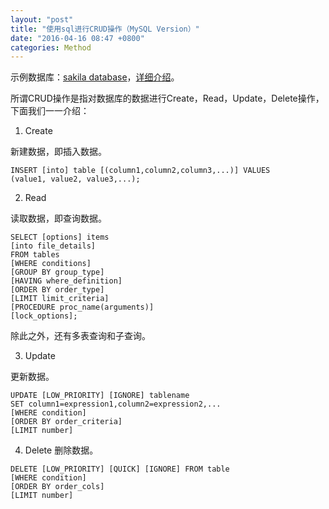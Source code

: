 ```yaml
---
layout: "post"
title: "使用sql进行CRUD操作（MySQL Version）"
date: "2016-04-16 08:47 +0800"
categories: Method
---
```

示例数据库：[sakila database](http://downloads.mysql.com/docs/sakila-db.tar.gz)，[详细介绍](http://dev.mysql.com/doc/sakila/en/)。

所谓CRUD操作是指对数据库的数据进行Create，Read，Update，Delete操作，下面我们一一介绍：
1. Create

 新建数据，即插入数据。

 ```
 INSERT [into] table [(column1,column2,column3,...)] VALUES
 (value1, value2, value3,...);
 ```

2. Read

 读取数据，即查询数据。

 ```
 SELECT [options] items
 [into file_details]
 FROM tables
 [WHERE conditions]
 [GROUP BY group_type]
 [HAVING where_definition]
 [ORDER BY order_type]
 [LIMIT limit_criteria]
 [PROCEDURE proc_name(arguments)]
 [lock_options];
 ```

 除此之外，还有多表查询和子查询。

3. Update

 更新数据。

 ```
 UPDATE [LOW_PRIORITY] [IGNORE] tablename
 SET column1=expression1,column2=expression2,...
 [WHERE condition]
 [ORDER BY order_criteria]
 [LIMIT number]
 ```

4. Delete
  删除数据。

  ```
  DELETE [LOW_PRIORITY] [QUICK] [IGNORE] FROM table
  [WHERE condition]
  [ORDER BY order_cols]
  [LIMIT number]
  ```
